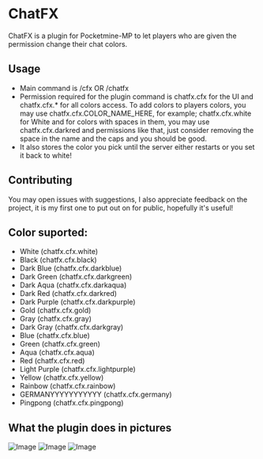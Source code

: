 # ChatFX

ChatFX is a plugin for Pocketmine-MP to let players who are given the permission change their chat colors.


## Usage

- Main command is /cfx OR /chatfx
- Permission required for the plugin command is chatfx.cfx for the UI and chatfx.cfx.* for all colors access. To add colors to players colors, you may use chatfx.cfx.COLOR_NAME_HERE, for example; chatfx.cfx.white for White and for colors with spaces in them, you may use chatfx.cfx.darkred and permissions like that, just consider removing the space in the name and the caps and you should be good.
- It also stores the color you pick until the server either restarts or you set it back to white!

## Contributing
You may open issues with suggestions, I also appreciate feedback on the project, it is my first one to put out on for public, hopefully it's useful!

## Color suported:
- White (chatfx.cfx.white)
- Black (chatfx.cfx.black)
- Dark Blue (chatfx.cfx.darkblue)
- Dark Green (chatfx.cfx.darkgreen)
- Dark Aqua (chatfx.cfx.darkaqua)
- Dark Red (chatfx.cfx.darkred)
- Dark Purple (chatfx.cfx.darkpurple)
- Gold (chatfx.cfx.gold)
- Gray (chatfx.cfx.gray)
- Dark Gray (chatfx.cfx.darkgray)
- Blue (chatfx.cfx.blue)
- Green (chatfx.cfx.green)
- Aqua (chatfx.cfx.aqua)
- Red (chatfx.cfx.red)
- Light Purple (chatfx.cfx.lightpurple)
- Yellow (chatfx.cfx.yellow)
- Rainbow (chatfx.cfx.rainbow)
- GERMANYYYYYYYYYYY (chatfx.cfx.germany)
- Pingpong (chatfx.cfx.pingpong)

## What the plugin does in pictures
![Image](https://i.imgur.com/I9z5mZ7_d.webp?maxwidth=760&fidelity=grand)
![Image](https://i.imgur.com/FXbeCz1_d.webp?maxwidth=760&fidelity=grand)
![Image](https://i.imgur.com/LVT8J0R_d.webp?maxwidth=760&fidelity=grand)
